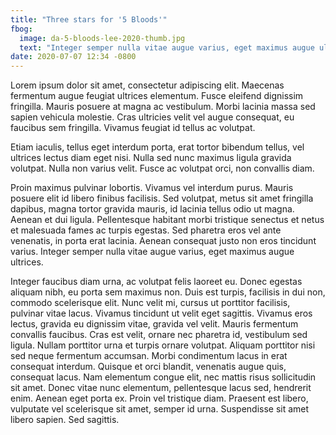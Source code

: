 ```yaml
---
title: "Three stars for '5 Bloods'"
fbog:
  image: da-5-bloods-lee-2020-thumb.jpg
  text: "Integer semper nulla vitae augue varius, eget maximus augue ultrices."
date: 2020-07-07 12:34 -0800
---
```

Lorem ipsum dolor sit amet, consectetur adipiscing elit. Maecenas fermentum augue feugiat ultrices elementum. Fusce eleifend dignissim fringilla. Mauris posuere at magna ac vestibulum. Morbi lacinia massa sed sapien vehicula molestie. Cras ultricies velit vel augue consequat, eu faucibus sem fringilla. Vivamus feugiat id tellus ac volutpat.

Etiam iaculis, tellus eget interdum porta, erat tortor bibendum tellus, vel ultrices lectus diam eget nisi. Nulla sed nunc maximus ligula gravida volutpat. Nulla non varius velit. Fusce ac volutpat orci, non convallis diam.

Proin maximus pulvinar lobortis. Vivamus vel interdum purus. Mauris posuere elit id libero finibus facilisis. Sed volutpat, metus sit amet fringilla dapibus, magna tortor gravida mauris, id lacinia tellus odio ut magna. Aenean et dui ligula. Pellentesque habitant morbi tristique senectus et netus et malesuada fames ac turpis egestas. Sed pharetra eros vel ante venenatis, in porta erat lacinia. Aenean consequat justo non eros tincidunt varius. Integer semper nulla vitae augue varius, eget maximus augue ultrices.

Integer faucibus diam urna, ac volutpat felis laoreet eu. Donec egestas aliquam nibh, eu porta sem maximus non. Duis est turpis, facilisis in dui non, commodo scelerisque elit. Nunc velit mi, cursus ut porttitor facilisis, pulvinar vitae lacus. Vivamus tincidunt ut velit eget sagittis. Vivamus eros lectus, gravida eu dignissim vitae, gravida vel velit. Mauris fermentum convallis faucibus. Cras est velit, ornare nec pharetra id, vestibulum sed ligula. Nullam porttitor urna et turpis ornare volutpat. Aliquam porttitor nisi sed neque fermentum accumsan. Morbi condimentum lacus in erat consequat interdum. Quisque et orci blandit, venenatis augue quis, consequat lacus. Nam elementum congue elit, nec mattis risus sollicitudin sit amet. Donec vitae nunc elementum, pellentesque lacus sed, hendrerit enim. Aenean eget porta ex. Proin vel tristique diam. Praesent est libero, vulputate vel scelerisque sit amet, semper id urna. Suspendisse sit amet libero sapien. Sed sagittis.
